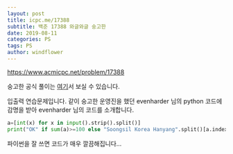 ```yaml
---
layout: post
title: icpc.me/17388
subtitle: 백준 17388 와글와글 숭고한
date: 2019-08-11
categories: PS
tags: PS
author: windflower
---
```


<https://www.acmicpc.net/problem/17388>

숭고한 공식 풀이는 [여기](https://drive.google.com/file/d/1XwcQgX81fR_2ULyzXoY1DZ1Y9EsXyu-_/view)서 보실 수 있습니다.

입출력 연습문제입니다. 같이 숭고한 운영진을 했던 evenharder 님의 python 코드에 감명을 받아 evenharder 님의 코드를 소개합니다.

```python
a=[int(x) for x in input().strip().split()]
print("OK" if sum(a)>=100 else "Soongsil Korea Hanyang".split()[a.index(min(a))])
```

파이썬을 잘 쓰면 코드가 매우 깔끔해집니다...
